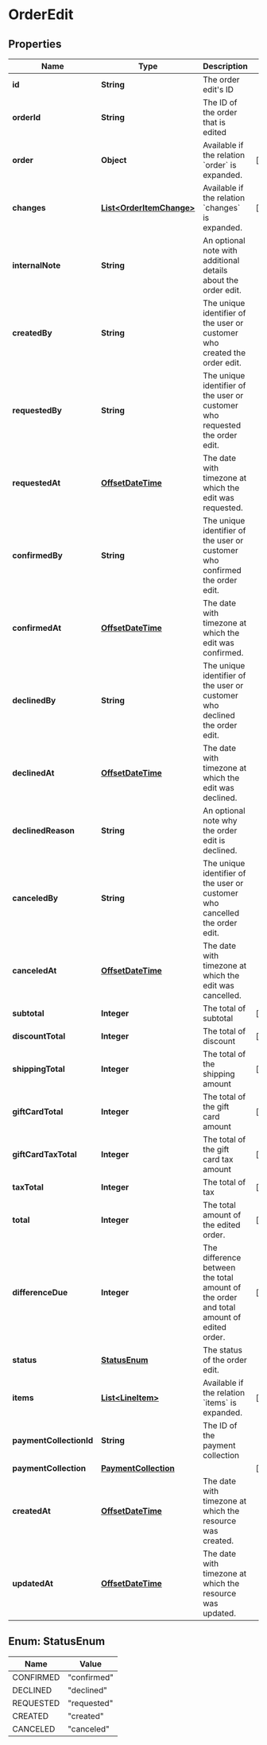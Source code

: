 # OrderEdit

## Properties
Name | Type | Description | Notes
------------ | ------------- | ------------- | -------------
**id** | **String** | The order edit&#x27;s ID | 
**orderId** | **String** | The ID of the order that is edited | 
**order** | **Object** | Available if the relation &#x60;order&#x60; is expanded. |  [optional]
**changes** | [**List&lt;OrderItemChange&gt;**](OrderItemChange.md) | Available if the relation &#x60;changes&#x60; is expanded. |  [optional]
**internalNote** | **String** | An optional note with additional details about the order edit. | 
**createdBy** | **String** | The unique identifier of the user or customer who created the order edit. | 
**requestedBy** | **String** | The unique identifier of the user or customer who requested the order edit. | 
**requestedAt** | [**OffsetDateTime**](OffsetDateTime.md) | The date with timezone at which the edit was requested. | 
**confirmedBy** | **String** | The unique identifier of the user or customer who confirmed the order edit. | 
**confirmedAt** | [**OffsetDateTime**](OffsetDateTime.md) | The date with timezone at which the edit was confirmed. | 
**declinedBy** | **String** | The unique identifier of the user or customer who declined the order edit. | 
**declinedAt** | [**OffsetDateTime**](OffsetDateTime.md) | The date with timezone at which the edit was declined. | 
**declinedReason** | **String** | An optional note why  the order edit is declined. | 
**canceledBy** | **String** | The unique identifier of the user or customer who cancelled the order edit. | 
**canceledAt** | [**OffsetDateTime**](OffsetDateTime.md) | The date with timezone at which the edit was cancelled. | 
**subtotal** | **Integer** | The total of subtotal |  [optional]
**discountTotal** | **Integer** | The total of discount |  [optional]
**shippingTotal** | **Integer** | The total of the shipping amount |  [optional]
**giftCardTotal** | **Integer** | The total of the gift card amount |  [optional]
**giftCardTaxTotal** | **Integer** | The total of the gift card tax amount |  [optional]
**taxTotal** | **Integer** | The total of tax |  [optional]
**total** | **Integer** | The total amount of the edited order. |  [optional]
**differenceDue** | **Integer** | The difference between the total amount of the order and total amount of edited order. |  [optional]
**status** | [**StatusEnum**](#StatusEnum) | The status of the order edit. | 
**items** | [**List&lt;LineItem&gt;**](LineItem.md) | Available if the relation &#x60;items&#x60; is expanded. |  [optional]
**paymentCollectionId** | **String** | The ID of the payment collection | 
**paymentCollection** | [**PaymentCollection**](PaymentCollection.md) |  |  [optional]
**createdAt** | [**OffsetDateTime**](OffsetDateTime.md) | The date with timezone at which the resource was created. | 
**updatedAt** | [**OffsetDateTime**](OffsetDateTime.md) | The date with timezone at which the resource was updated. | 

<a name="StatusEnum"></a>
## Enum: StatusEnum
Name | Value
---- | -----
CONFIRMED | &quot;confirmed&quot;
DECLINED | &quot;declined&quot;
REQUESTED | &quot;requested&quot;
CREATED | &quot;created&quot;
CANCELED | &quot;canceled&quot;
